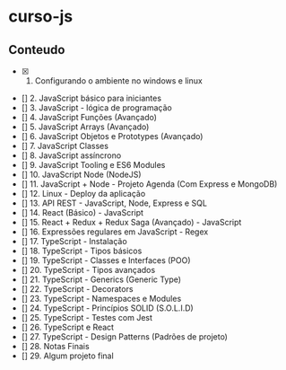 # curso-js

## Conteudo 
- [x] 1. Configurando o ambiente no windows e linux
- [] 2. JavaScript básico para iniciantes
- [] 3. JavaScript - lógica de programação
- [] 4. JavaScript Funções (Avançado)
- [] 5. JavaScript Arrays (Avançado)
- [] 6. JavaScript Objetos e Prototypes (Avançado)
- [] 7. JavaScript Classes
- [] 8. JavaScript assíncrono
- [] 9. JavaScript Tooling e ES6 Modules
- [] 10. JavaScript Node (NodeJS)
- [] 11. JavaScript + Node - Projeto Agenda (Com Express e MongoDB)
- [] 12. Linux - Deploy da aplicação
- [] 13. API REST - JavaScript, Node, Express e SQL
- [] 14. React (Básico) - JavaScript
- [] 15. React + Redux + Redux Saga (Avançado) - JavaScript
- [] 16. Expressões regulares em JavaScript - Regex 
- [] 17. TypeScript - Instalação
- [] 18. TypeScript - Tipos básicos
- [] 19. TypeScript - Classes e Interfaces (POO)
- [] 20. TypeScript - Tipos avançados
- [] 21. TypeScript - Generics (Generic Type)
- [] 22. TypeScript - Decorators
- [] 23. TypeScript - Namespaces e Modules
- [] 24. TypeScript - Princípios SOLID (S.O.L.I.D)
- [] 25. TypeScript - Testes com Jest
- [] 26. TypeScript e React 
- [] 27. TypeScript - Design Patterns (Padrões de projeto)
- [] 28. Notas Finais
- [] 29. Algum projeto final
